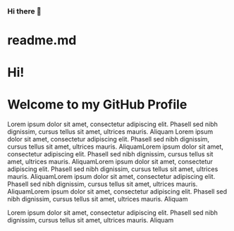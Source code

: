 ### Hi there 👋

<!--
**Rlegaspi562/Rlegaspi562** is a ✨ _special_ ✨ repository because its `README.md` (this file) appears on your GitHub profile.

Here are some ideas to get you started:

- 🔭 I’m currently working on ...
- 🌱 I’m currently learning ...
- 👯 I’m looking to collaborate on ...
- 🤔 I’m looking for help with ...
- 💬 Ask me about ...
- 📫 How to reach me: ...
- 😄 Pronouns: ...
- ⚡ Fun fact: ...
-->


# readme.md
# Hi!
# Welcome to my GitHub Profile
Lorem ipsum dolor sit amet, consectetur adipiscing elit. Phasell sed nibh dignissim, cursus tellus sit amet, ultrices mauris. Aliquam Lorem ipsum dolor sit amet, consectetur adipiscing elit. Phasell sed nibh dignissim, cursus tellus sit amet, ultrices mauris. AliquamLorem ipsum dolor sit amet, consectetur adipiscing elit. Phasell sed nibh dignissim, cursus tellus sit amet, ultrices mauris. AliquamLorem ipsum dolor sit amet, consectetur adipiscing elit. Phasell sed nibh dignissim, cursus tellus sit amet, ultrices mauris. AliquamLorem ipsum dolor sit amet, consectetur adipiscing elit. Phasell sed nibh dignissim, cursus tellus sit amet, ultrices mauris. AliquamLorem ipsum dolor sit amet, consectetur adipiscing elit. Phasell sed nibh dignissim, cursus tellus sit amet, ultrices mauris. Aliquam

Lorem ipsum dolor sit amet, consectetur adipiscing elit. Phasell sed nibh dignissim, cursus tellus sit amet, ultrices mauris. Aliquam
